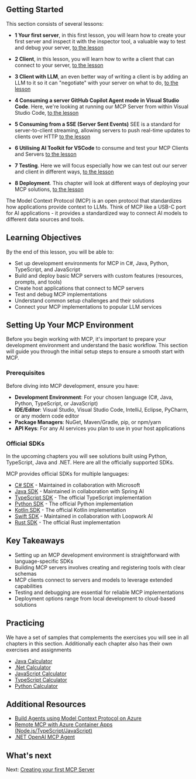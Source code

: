 ## Getting Started  

This section consists of several lessons:

- **1 Your first server**, in this first lesson, you will learn how to create your first server and inspect it with the inspector tool, a valuable way to test and debug your server, [to the lesson](/03-GettingStarted/01-first-server/README.md)

- **2 Client**, in this lesson, you will learn how to write a client that can connect to your server, [to the lesson](/03-GettingStarted/02-client/README.md)

- **3 Client with LLM**, an even better way of writing a client is by adding an LLM to it so it can "negotiate" with your server on what to do, [to the lesson](/03-GettingStarted/03-llm-client/README.md)

- **4 Consuming a server GitHub Copilot Agent mode in Visual Studio Code**. Here, we're looking at running our MCP Server from within Visual Studio Code, [to the lesson](/03-GettingStarted/04-vscode/README.md)

- **5 Consuming from a SSE (Server Sent Events)** SEE is a standard for server-to-client streaming, allowing servers to push real-time updates to clients over HTTP [to the lesson](/03-GettingStarted/05-sse-server/README.md)

- **6 Utilising AI Toolkit for VSCode** to consume and test your MCP Clients and Servers [to the lesson](/03-GettingStarted/06-aitk/README.md)

- **7 Testing**. Here we will focus especially how we can test out our server and client in different ways, [to the lesson](/03-GettingStarted/07-testing/README.md)

- **8 Deployment**. This chapter will look at different ways of deploying your MCP solutions, [to the lesson](/03-GettingStarted/08-deployment/README.md)


The Model Context Protocol (MCP) is an open protocol that standardizes how applications provide context to LLMs. Think of MCP like a USB-C port for AI applications - it provides a standardized way to connect AI models to different data sources and tools.

## Learning Objectives

By the end of this lesson, you will be able to:

- Set up development environments for MCP in C#, Java, Python, TypeScript, and JavaScript
- Build and deploy basic MCP servers with custom features (resources, prompts, and tools)
- Create host applications that connect to MCP servers
- Test and debug MCP implementations
- Understand common setup challenges and their solutions
- Connect your MCP implementations to popular LLM services

## Setting Up Your MCP Environment

Before you begin working with MCP, it's important to prepare your development environment and understand the basic workflow. This section will guide you through the initial setup steps to ensure a smooth start with MCP.

### Prerequisites

Before diving into MCP development, ensure you have:

- **Development Environment**: For your chosen language (C#, Java, Python, TypeScript, or JavaScript)
- **IDE/Editor**: Visual Studio, Visual Studio Code, IntelliJ, Eclipse, PyCharm, or any modern code editor
- **Package Managers**: NuGet, Maven/Gradle, pip, or npm/yarn
- **API Keys**: For any AI services you plan to use in your host applications


### Official SDKs

In the upcoming chapters you will see solutions built using Python, TypeScript, Java and .NET. Here are all the officially supported SDKs.

MCP provides official SDKs for multiple languages:
- [C# SDK](https://github.com/modelcontextprotocol/csharp-sdk) - Maintained in collaboration with Microsoft
- [Java SDK](https://github.com/modelcontextprotocol/java-sdk) - Maintained in collaboration with Spring AI
- [TypeScript SDK](https://github.com/modelcontextprotocol/typescript-sdk) - The official TypeScript implementation
- [Python SDK](https://github.com/modelcontextprotocol/python-sdk) - The official Python implementation
- [Kotlin SDK](https://github.com/modelcontextprotocol/kotlin-sdk) - The official Kotlin implementation
- [Swift SDK](https://github.com/modelcontextprotocol/swift-sdk) - Maintained in collaboration with Loopwork AI
- [Rust SDK](https://github.com/modelcontextprotocol/rust-sdk) - The official Rust implementation

## Key Takeaways

- Setting up an MCP development environment is straightforward with language-specific SDKs
- Building MCP servers involves creating and registering tools with clear schemas
- MCP clients connect to servers and models to leverage extended capabilities
- Testing and debugging are essential for reliable MCP implementations
- Deployment options range from local development to cloud-based solutions

## Practicing

We have a set of samples that complements the exercises you will see in all chapters in this section. Additionally each chapter also has their own exercises and assignments

- [Java Calculator](./samples/java/calculator/README.md)
- [.Net Calculator](./samples/csharp/)
- [JavaScript Calculator](./samples/javascript/README.md)
- [TypeScript Calculator](./samples/typescript/README.md)
- [Python Calculator](./samples/python/)

## Additional Resources

- [Build Agents using Model Context Protocol on Azure](https://learn.microsoft.com/azure/developer/ai/intro-agents-mcp)
- [Remote MCP with Azure Container Apps (Node.js/TypeScript/JavaScript)](https://learn.microsoft.com/samples/azure-samples/mcp-container-ts/mcp-container-ts/)
- [.NET OpenAI MCP Agent](https://learn.microsoft.com/samples/azure-samples/openai-mcp-agent-dotnet/openai-mcp-agent-dotnet/)

## What's next

Next: [Creating your first MCP Server](/03-GettingStarted/01-first-server/README.md)
